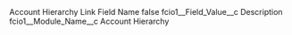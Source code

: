 <?xml version="1.0" encoding="UTF-8"?>
<CustomMetadata xmlns="http://soap.sforce.com/2006/04/metadata" xmlns:xsi="http://www.w3.org/2001/XMLSchema-instance" xmlns:xsd="http://www.w3.org/2001/XMLSchema">
    <label>Account Hierarchy Link Field Name</label>
    <protected>false</protected>
    <values>
        <field>fcio1__Field_Value__c</field>
        <value xsi:type="xsd:string">Description</value>
    </values>
    <values>
        <field>fcio1__Module_Name__c</field>
        <value xsi:type="xsd:string">Account Hierarchy</value>
    </values>
</CustomMetadata>
